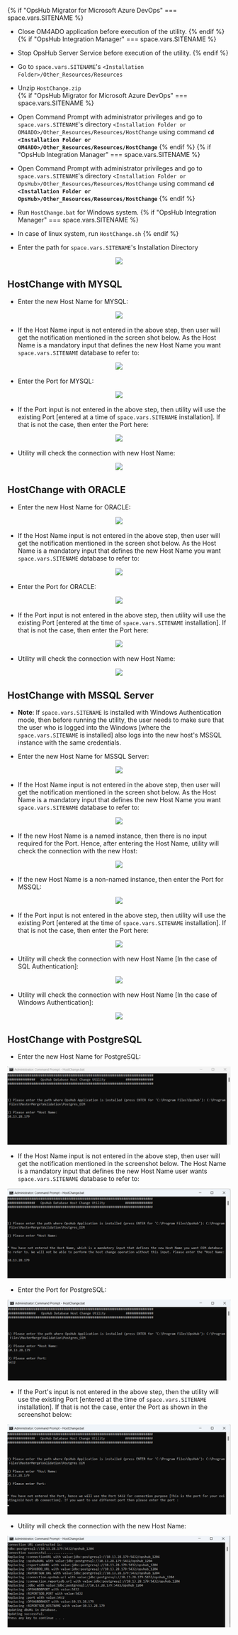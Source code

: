 {% if "OpsHub Migrator for Microsoft Azure DevOps" === space.vars.SITENAME %}  
* Close OM4ADO application before execution of the utility.
{% endif %}
{% if "OpsHub Integration Manager" === space.vars.SITENAME %}
* Stop OpsHub Server Service before execution of the utility.
{% endif %}
* Go to <code class="expression">space.vars.SITENAME</code>'s `<Installation Folder>/Other_Resources/Resources` 
* Unzip `HostChange.zip`  
{% if "OpsHub Migrator for Microsoft Azure DevOps" === space.vars.SITENAME %}  
* Open Command Prompt with administrator privileges and go to <code class="expression">space.vars.SITENAME</code>'s directory `<Installation Folder or OM4ADO>/Other_Resources/Resources/HostChange` using command  **`cd <Installation Folder or OM4ADO>/Other_Resources/Resources/HostChange`**
{% endif %}
{% if "OpsHub Integration Manager" === space.vars.SITENAME %}
* Open Command Prompt with administrator privileges and go to <code class="expression">space.vars.SITENAME</code>'s directory `<Installation Folder or OpsHub>/Other_Resources/Resources/HostChange` using command  **`cd <Installation Folder or OpsHub>/Other_Resources/Resources/HostChange`**
{% endif %}  
* Run `HostChange.bat` for Windows system. 
{% if "OpsHub Integration Manager" === space.vars.SITENAME %}
* In case of linux system, run `HostChange.sh` 
{% endif %}  

* Enter the path for <code class="expression">space.vars.SITENAME</code>'s Installation Directory

<p align="center">
  <img src="../../assets/initial.png">
</p>

## HostChange with MYSQL

* Enter the new Host Name for MYSQL: 

<p align="center">
  <img src="../../assets/Mysql1.png">
</p>

* If the Host Name input is not entered in the above step, then user will get the notification mentioned in the screen shot below. As the Host Name is a mandatory input that defines the new Host Name you want <code class="expression">space.vars.SITENAME</code> database to refer to: 

<p align="center">
  <img src="../../assets/Mysql2.png">
</p>

* Enter the Port for MYSQL:

<p align="center">
  <img src="../../assets/Mysql3.png">
</p>

* If the Port input is not entered in the above step, then utility will use the existing Port [entered at a time of <code class="expression">space.vars.SITENAME</code> installation]. If that is not the case, then enter the Port here:

<p align="center">
  <img src="../../assets/Mysql4.png">
</p>

* Utility will check the connection with new Host Name: 

<p align="center">
  <img src="../../assets/Mysql5.png">
</p>

## HostChange with ORACLE

* Enter the new Host Name for ORACLE:

<p align="center">
  <img src="../../assets/Oracle21.png">
</p>

* If the Host Name input is not entered in the above step, then user will get the notification mentioned in the screen shot below. As the Host Name is a mandatory input that defines the new Host Name you want <code class="expression">space.vars.SITENAME</code> database to refer to:  

<p align="center">
  <img src="../../assets/Oracle22.png">
</p>

* Enter the Port for ORACLE:

<p align="center">
  <img src="../../assets/Oracle33.png">
</p>

* If the Port input is not entered in the above step, then utility will use the existing Port [entered at the time of <code class="expression">space.vars.SITENAME</code> installation]. If that is not the case, then enter the Port here:

<p align="center">
  <img src="../../assets/Oracle44.png">
</p>

* Utility will check the connection with new Host Name:   

<p align="center">
  <img src="../../assets/Oracle55.png">
</p>

## HostChange with MSSQL Server

* **Note**: If <code class="expression">space.vars.SITENAME</code> is installed with Windows Authentication mode, then before running the utility, the user needs to make sure that the user who is logged into the Windows [where the <code class="expression">space.vars.SITENAME</code> is installed] also logs into the new host's MSSQL instance with the same credentials.

* Enter the new Host Name for MSSQL Server: 

<p align="center">
  <img src="../../assets/MssqlSer1.png">
</p>

* If the Host Name input is not entered in the above step, then user will get the notification mentioned in the screen shot below. As the Host Name is a mandatory input that defines the new Host Name you want <code class="expression">space.vars.SITENAME</code> database to refer to: 

<p align="center">
  <img src="../../assets/MssqlSer2.png">
</p>

* If the new Host Name is a named instance, then there is no input required for the Port. Hence, after entering the Host Name, utility will check the connection with the new Host:

<p align="center">
  <img src="../../assets/MssqlSer3.png">
</p>

* If the new Host Name is a non-named instance, then enter the Port for MSSQL:

<p align="center">
  <img src="../../assets/MssqlSer4.png">
</p>

* If the Port input is not entered in the above step, then utility will use the existing Port [entered at the time of <code class="expression">space.vars.SITENAME</code> installation]. If that is not the case, then enter the Port here:

<p align="center">
  <img src="../../assets/MssqlSer5.png">
</p>

* Utility will check the connection with new Host Name [In the case of SQL Authentication]:

<p align="center">
  <img src="../../assets/MssqlSer6.png">
</p>

* Utility will check the connection with new Host Name [In the case of Windows Authentication]:

<p align="center">
  <img src="../../assets/MssqlSer7.png">
</p>

## HostChange with PostgreSQL

* Enter the new Host Name for PostgreSQL:

<p align="center">
  <img src="../../assets/postgresql1.png"> 
</p>

* If the Host Name input is not entered in the above step, then user will get the notification mentioned in the screenshot below. The Host Name is a mandatory input that defines the new Host Name user wants <code class="expression">space.vars.SITENAME</code> database to refer to:

<p align="center">
  <img src="../../assets/postgresql2.png"> 
</p>

* Enter the Port for PostgreSQL:

<p align="center">
  <img src="../../assets/postgresql3.png"> 
</p>

* If the Port's input is not entered in the above step, then the utility will use the existing Port [entered at the time of <code class="expression">space.vars.SITENAME</code> installation]. If that is not the case, enter the Port as shown in the screenshot below:

<p align="center">
  <img src="../../assets/postgresql4.png"> 
</p>

* Utility will check the connection with the new Host Name:

<p align="center">
  <img src="../../assets/postgresql5.png"> 
</p>




